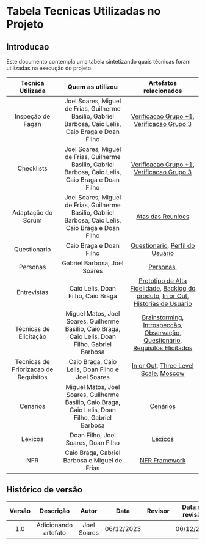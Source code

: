 # **Tabela Tecnicas Utilizadas no Projeto**

## **Introducao** 

Este documento contempla uma tabela sintetizando quais técnicas foram utilizadas na execução do projeto. 

| Tecnica Utilizada | Quem as utilizou | Artefatos relacionados |
| :---: | :---: | :---: |
| Inspeção de Fagan | Joel Soares, Miguel de Frias, Guilherme Basilio, Gabriel Barbosa, Caio Lelis, Caio Braga e Doan Filho | [Verificacao Grupo +1](https://requisitos-de-software.github.io/2023.2-BRBMobilidade/verificacao/grupo_4/planejamento_verificacao_grupo4/), [Verificacao Grupo 3](https://requisitos-de-software.github.io/2023.2-BRBMobilidade/verificacao/grupo_3/entrega_1/rich_picture/) |
| Checklists | Joel Soares, Miguel de Frias, Guilherme Basilio, Gabriel Barbosa, Caio Lelis, Caio Braga e Doan Filho | [Verificacao Grupo +1](https://requisitos-de-software.github.io/2023.2-BRBMobilidade/verificacao/grupo_4/planejamento_verificacao_grupo4/), [Verificacao Grupo 3](https://requisitos-de-software.github.io/2023.2-BRBMobilidade/verificacao/grupo_3/entrega_1/rich_picture/) |
| Adaptação do Scrum  | Joel Soares, Miguel de Frias, Guilherme Basilio, Gabriel Barbosa, Caio Lelis, Caio Braga e Doan Filho | [Atas das Reunioes](https://requisitos-de-software.github.io/2023.2-BRBMobilidade/atas/reuniao_01/)  |
| Questionario |  Caio Braga e Doan Filho | [Questionario](https://requisitos-de-software.github.io/2023.2-BRBMobilidade/elicitacao/tecnicas/questionario/?h=questio#historico-de-versoes), [Perfil do Usuário](https://requisitos-de-software.github.io/2023.2-BRBMobilidade/elicitacao/perfil_do_usuario/) |
| Personas | Gabriel Barbosa, Joel Soares | [Personas](https://requisitos-de-software.github.io/2023.2-BRBMobilidade/elicitacao/personas/),  |
| Entrevistas | Caio Lelis, Doan Filho, Caio Braga | [Prototipo de Alta Fidelidade](https://requisitos-de-software.github.io/2023.2-BRBMobilidade/validacao/prototipos/?h=#historico-de-versao), [Backlog do produto](https://requisitos-de-software.github.io/2023.2-BRBMobilidade/modelagem/agil/backlog/?h=), [In or Out](https://requisitos-de-software.github.io/2023.2-BRBMobilidade/elicitacao/priorizacao/in_or_out/?h=), [Historias de Usuario](https://requisitos-de-software.github.io/2023.2-BRBMobilidade/modelagem/agil/historia_de_usuario/?h=#us20-acessar-o-aplicativo-com-e-mail-e-senha)  |
|Técnicas de Elicitação | Miguel Matos, Joel Soares, Guilherme Basilio, Caio Braga, Caio Lelis, Doan Filho, Gabriel Barbosa | [Brainstorming](https://requisitos-de-software.github.io/2023.2-BRBMobilidade/elicitacao/tecnicas/brainstorming/), [Introspecção](https://requisitos-de-software.github.io/2023.2-BRBMobilidade/elicitacao/tecnicas/introspeccao/), [Observação](https://requisitos-de-software.github.io/2023.2-BRBMobilidade/elicitacao/tecnicas/observacao/), [Questionário](https://requisitos-de-software.github.io/2023.2-BRBMobilidade/elicitacao/tecnicas/questionario/), [Requisitos Elicitados](https://requisitos-de-software.github.io/2023.2-BRBMobilidade/elicitacao/requisitos_elicitados/) |
|Tecnicas de Priorizacao de Requisitos | Caio Braga, Caio Lelis, Doan Filho e Joel Soares| [In or Out](https://requisitos-de-software.github.io/2023.2-BRBMobilidade/elicitacao/priorizacao/in_or_out/), [Three Level Scale](https://requisitos-de-software.github.io/2023.2-BRBMobilidade/elicitacao/priorizacao/three_level_scale/), [Moscow](https://requisitos-de-software.github.io/2023.2-BRBMobilidade/elicitacao/priorizacao/moscow/) |
| Cenarios | Miguel Matos, Joel Soares, Guilherme Basilio, Caio Braga, Caio Lelis, Doan Filho, Gabriel Barbosa	 | [Cenários](https://requisitos-de-software.github.io/2023.2-BRBMobilidade/modelagem/cenarios/) |
| Lexicos | Doan Filho, Joel Soares, Doan Filho | [Léxicos](https://requisitos-de-software.github.io/2023.2-BRBMobilidade/modelagem/lexicos/) |
| NFR | Caio Braga, Gabriel Barbosa e Miguel de Frias | [NFR Framework](https://requisitos-de-software.github.io/2023.2-BRBMobilidade/modelagem/agil/nfr/) |

## **Histórico de versão**
| Versão |          Descrição              |     Autor       |      Data      |   Revisor     |    Data de revisão    |  
|:------:|:-------------------------------:|:---------------:|:--------------:|:-------------:|:---------------------:|
|  1.0   | Adicionando artefato | Joel Soares  |   06/12/2023   |   | 06/12/2023 |